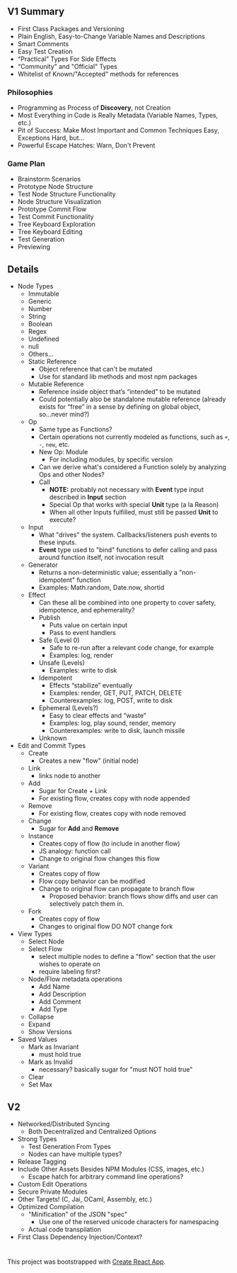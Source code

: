 ## V1 Summary

- First Class Packages and Versioning
- Plain English, Easy-to-Change Variable Names and Descriptions
- Smart Comments
- Easy Test Creation
- “Practical” Types For Side Effects
- “Community” and "Official" Types
- Whitelist of Known/"Accepted" methods for references

### Philosophies
- Programming as Process of **Discovery**, not Creation
- Most Everything in Code is Really Metadata (Variable Names, Types, etc.)
- Pit of Success: Make Most Important and Common Techniques Easy, Exceptions Hard, but...
- Powerful Escape Hatches: Warn, Don't Prevent

### Game Plan
- Brainstorm Scenarios
- Prototype Node Structure
- Test Node Structure Functionality
- Node Structure Visualization
- Prototype Commit Flow
- Test Commit Functionality
- Tree Keyboard Exploration
- Tree Keyboard Editing
- Test Generation
- Previewing

## Details

- Node Types
  - Immutable
  - Generic
  - Number
  - String
  - Boolean
  - Regex
  - Undefined
  - null
  - Others...
  - Static Reference
    - Object reference that can't be mutated
    - Use for standard lib methods and most npm packages
  - Mutable Reference
    - Reference inside object that’s “intended” to be mutated
    - Could potentially also be standalone mutable reference (already exists for “free” in a sense by defining on global object, so...never mind?)
  - Op
    - Same type as Functions?
    - Certain operations not currently modeled as functions, such as `+`, `-`, `new`, etc.
    - New Op: Module
      - For including modules, by specific version
    - Can we derive what's considered a Function solely by analyzing Ops and other Nodes?
    - Call
      - **NOTE:** probably not necessary with **Event** type input described in **Input** section
      - Special Op that works with special **Unit** type (a la Reason)
      - When all other Inputs fulfilled, must still be passed **Unit** to execute?
  - Input
    - What "drives" the system. Callbacks/listeners push events to these inputs.
    - **Event** type used to "bind" functions to defer calling and pass around function itself, not invocation result 
  - Generator
    - Returns a non-deterministic value; essentially a "non-idempotent" function
    - Examples: Math.random, Date.now, shortid
  - Effect
    - Can these all be combined into one property to cover safety, idempotence, and ephemerality?
    - Publish
      - Puts value on certain input
      - Pass to event handlers
    - Safe (Level 0)
      - Safe to re-run after a relevant code change, for example
      - Examples: log, render
    - Unsafe (Levels)
      - Examples: write to disk
    - Idempotent
      - Effects “stabilize” eventually
      - Examples: render, GET, PUT, PATCH, DELETE
      - Counterexamples: log, POST, write to disk
    - Ephemeral (Levels?)
      - Easy to clear effects and “waste”
      - Examples: log, play sound, render, memory
      - Counterexamples: write to disk, launch missile
    - Unknown
- Edit and Commit Types
  - Create
    - Creates a new "flow" (initial node)
  - Link
    - links node to another
  - Add
    - Sugar for Create + Link
    - For existing flow, creates copy with node appended
  - Remove
    - For existing flow, creates copy with node removed
  - Change
    - Sugar for **Add** and **Remove**
  - Instance
    - Creates copy of flow (to include in another flow)
    - JS analogy: function call
    - Change to original flow changes this flow
  - Variant
    - Creates copy of flow
    - Flow copy behavior can be modified
    - Change to original flow can propagate to branch flow
      - Proposed behavior: branch flows show diffs and user can selectively patch them in.
  - Fork
    - Creates copy of flow
    - Changes to original flow DO NOT change fork
- View Types
  - Select Node
  - Select Flow
    - select multiple nodes to define a "flow" section that the user wishes to operate on
    - require labeling first?
  - Node/Flow metadata operations
    - Add Name
    - Add Description
    - Add Comment
    - Add Type
  - Collapse
  - Expand
  - Show Versions
- Saved Values
  - Mark as Invariant
    - must hold true
  - Mark as Invalid
    - necessary? basically sugar for "must NOT hold true"
  - Clear
  - Set Max

## V2
- Networked/Distributed Syncing
  - Both Decentralized and Centralized Options
- Strong Types
  - Test Generation From Types
  - Nodes can have multiple types?
- Release Tagging
- Include Other Assets Besides NPM Modules (CSS, images, etc.)
  - Escape hatch for arbitrary command line operations?
- Custom Edit Operations
- Secure Private Modules
- Other Targets! (C, Jai, OCaml, Assembly, etc.)
- Optimized Compilation
  - "Minification" of the JSON "spec"
    - Use one of the reserved unicode characters for namespacing
  - Actual code transpilation
- First Class Dependency Injection/Context?

#

This project was bootstrapped with [Create React App](https://github.com/facebookincubator/create-react-app).